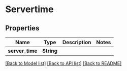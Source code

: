 # Servertime

## Properties
Name | Type | Description | Notes
------------ | ------------- | ------------- | -------------
**server_time** | **String** |  | 

[[Back to Model list]](../README.md#documentation-for-models) [[Back to API list]](../README.md#documentation-for-api-endpoints) [[Back to README]](../README.md)


